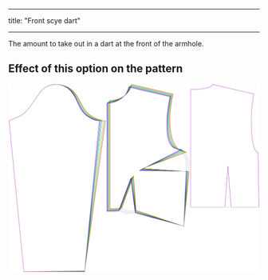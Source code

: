 - - -
title: "Front scye dart"
- - -

The amount to take out in a dart at the front of the armhole.

## Effect of this option on the pattern

![This image shows the effect of this option by superimposing several variants that have a different value for this option](breanna_frontscyedart_sample.svg "Effect of this option on the pattern")
